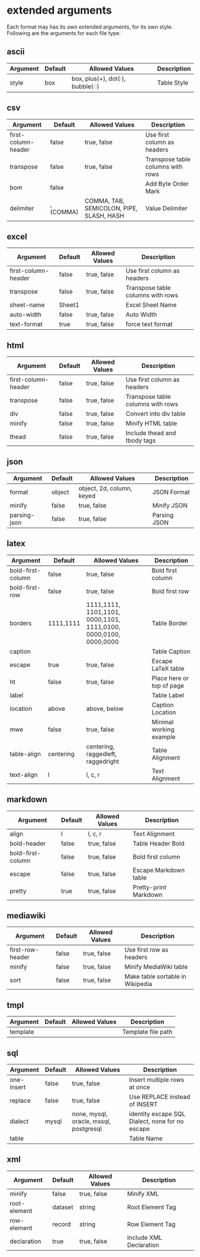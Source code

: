 # extended arguments

Each format may has its own extended arguments, for its own style. Following are the arguments for each file type.

## ascii

| Argument          | Default | Allowed Values | Description               |
|-------------------|---------|----------------|---------------------------|
| style             | box     | box, plus(+), dot(·), bubble(◌) | Table Style |


## csv

| Argument            | Default | Allowed Values              | Description                  |
|---------------------|---------|-----------------------------|------------------------------|
| first-column-header | false   | true, false                 | Use first column as headers  |
| transpose           | false   | true, false            | Transpose table columns with rows |
| bom                 | false   |                             | Add Byte Order Mark          |
| delimiter           | ,(COMMA)| COMMA, TAB, SEMICOLON, PIPE, SLASH, HASH | Value Delimiter |

## excel

| Argument          | Default | Allowed Values | Description               |
|-------------------|---------|----------------|---------------------------|
| first-column-header | false | true, false  | Use first column as headers |
| transpose    | false   | true, false | Transpose table columns with rows |
| sheet-name        | Sheet1  |                | Excel Sheet Name          |
| auto-width        | false   | true, false    | Auto Width                |
| text-format       | true    | true, false    | force text format         |

## html

| Argument            | Default | Allowed Values | Description                 |
|---------------------|---------|----------------|-----------------------------|
| first-column-header | false   | true, false    | Use first column as headers |
| transpose           | false   | true, false    | Transpose table columns with rows |
| div                 | false   | true, false    | Convert into div table      |
| minify              | false   | true, false    | Minify HTML table           |
| thead               | false   | true, false    | Include thead and tbody tags|

## json

| Argument          | Default | Allowed Values | Description               |
| ------------------|---------|----------------|---------------------------|
| format            | object  | object, 2d, column, keyed | JSON Format    |
| minify            | false   | true, false    | Minify JSON               |
| parsing-json      | false   | true, false    | Parsing JSON              |

## latex

| Argument          | Default | Allowed Values | Description               |
| ------------------|---------|----------------|---------------------------|
| bold-first-column | false   | true, false    | Bold first column         |
| bold-first-row    | false   | true, false    | Bold first row            |
| borders           | 1111,1111 | 1111,1111, 1101,1101, 0000,1101, 1111,0100, 0000,0100, 0000,0000 | Table Border |
| caption           |         |                | Table Caption             |
| escape            | true    | true, false    | Escape LaTeX table        |
| ht                | false   | true, false    | Place here or top of page |
| label             |         |                | Table Label               |
| location          | above   |  above, below  | Caption Location          |
| mwe               | false   | true, false    | Minimal working example   |
| table-align       | centering | centering, raggedleft, raggedright  | Table Alignment |
| text-align        | l       | l, c, r        | Text Alignment            |

## markdown

| Argument          | Default | Allowed Values | Description               |
|-------------------|---------|----------------|---------------------------|
| align             | l       | l, c, r        | Text Alignment            |
| bold-header       | false   | true, false    | Table Header Bold         |
| bold-first-column | false   | true, false    | Bold first column         |
| escape            | false   | true, false    | Escape Markdown table     |
| pretty            | true    | true, false    | Pretty-print Markdown     |

## mediawiki

| Argument          | Default | Allowed Values | Description               |
|-------------------|---------|----------------|---------------------------|
| first-row-header  | false   | true, false    | Use first row as headers  |
| minify            | false   | true, false    | Minify MediaWiki table    |
| sort              | false   | true, false    | Make table sortable in Wikipedia |

## tmpl

| Argument          | Default | Allowed Values | Description               |
|-------------------|---------|----------------|---------------------------|
| template          |         |                | Template file path        |

## sql

| Argument          | Default | Allowed Values | Description                     |
|-------------------|---------|----------------|---------------------------------|
| one-insert        | false   | true, false    | Insert multiple rows at once    |
| replace           | false   | true, false    | Use REPLACE instead of INSERT   |
| dialect           | mysql   | none, mysql, oracle, mssql, postgresql | identity escape SQL Dialect, none for no escape |
| table             |         |                | Table Name                      |

## xml

| Argument            | Default | Allowed Values | Description                |
|---------------------|---------|----------------|----------------------------|
| minify              | false   | true, false    | Minify XML                 |
| root-element        | dataset | string         | Root Element Tag           |
| row-element         | record  | string         | Row Element Tag            |
| declaration         | true    | true, false    | Include XML Declaration    |
